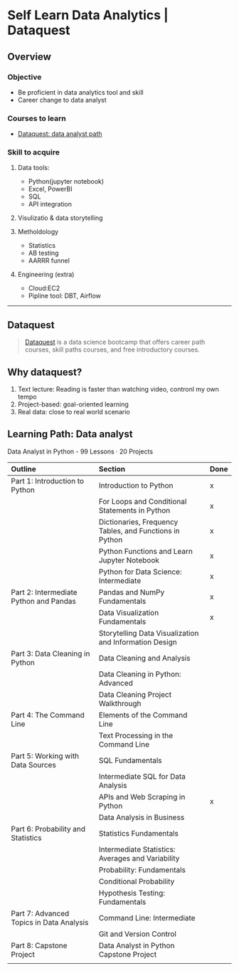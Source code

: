 # Self Learn Data Analytics | Dataquest

## Overview
### Objective
- Be proficient in data analytics tool and skill
- Career change to data analyst

### Courses to learn
- [Dataquest: data analyst path](https://app.dataquest.io/learning-path)

### Skill to acquire
1. Data tools: 
   - Python(jupyter notebook)
   - Excel, PowerBI 
   - SQL 
   - API integration
2. Visulizatio & data storytelling
3. Metholdology
    - Statistics
    - AB testing
    - AARRR funnel  

4. Engineering (extra)
   - Cloud:EC2
   - Pipline tool: DBT, Airflow
---

## Dataquest
> [Dataquest](https://www.dataquest.io) is a data science bootcamp that offers career path courses, skill paths courses, and free introductory courses. 

## Why dataquest?
1. Text lecture: Reading is faster than watching video, contronl my own tempo
2. Project-based: goal-oriented learning 
3. Real data: close to real world scenario 

## Learning Path: Data analyst
Data Analyst in Python  - 99 Lessons · 20 Projects

| Outline                                  | Section                                                 | Done |
| :--------------------------------------- | :------------------------------------------------------ | :---- |
| Part 1: Introduction to Python           | Introduction to Python                                  | x     |
|                                          | For Loops and Conditional Statements in Python          | x     |
|                                          | Dictionaries, Frequency Tables, and Functions in Python | x     |
|                                          | Python Functions and Learn Jupyter Notebook             | x     |
|                                          | Python for Data Science: Intermediate                   | x     |
| Part 2: Intermediate Python and Pandas   | Pandas and NumPy Fundamentals                           | x     |
|                                          | Data Visualization Fundamentals                         | x     |
|                                          | Storytelling Data Visualization and Information Design  |       |
| Part 3: Data Cleaning in Python          | Data Cleaning and Analysis                              |       |
|                                          | Data Cleaning in Python: Advanced                       |       |
|                                          | Data Cleaning Project Walkthrough                       |       |
| Part 4: The Command Line                 | Elements of the Command Line                            |       |
|                                          | Text Processing in the Command Line                     |       |
| Part 5: Working with Data Sources        | SQL Fundamentals                                        |       |
|                                          | Intermediate SQL for Data Analysis                      |       |
|                                          | APIs and Web Scraping in Python                         | x     |
|                                          | Data Analysis in Business                               |       |
| Part 6: Probability and Statistics       | Statistics Fundamentals                                 |       |
|                                          | Intermediate Statistics: Averages and Variability       |       |
|                                          | Probability: Fundamentals                               |       |
|                                          | Conditional Probability                                 |       |
|                                          | Hypothesis Testing: Fundamentals                        |       |
| Part 7: Advanced Topics in Data Analysis | Command Line: Intermediate                              |       |
|                                          | Git and Version Control                                 |       |
| Part 8: Capstone Project                 | Data Analyst in Python Capstone Project                 |       |
|                                          |                                                         |       |
